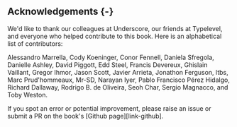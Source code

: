 ## Acknowledgements {-}

We'd like to thank our colleagues at Underscore,
our friends at Typelevel,
and everyone who helped contribute to this book.
Here is an alphabetical list of contributors:

Alessandro Marrella,
Cody Koeninger,
Conor Fennell,
Daniela Sfregola,
Danielle Ashley,
David Piggott,
Edd Steel,
Francis Devereux,
Ghislain Vaillant,
Gregor Ihmor,
Jason Scott,
Javier Arrieta,
Jonathon Ferguson,
ltbs,
Marc Prud'hommeaux,
Mr-SD,
Narayan Iyer,
Pablo Francisco Pérez Hidalgo,
Richard Dallaway,
Rodrigo B. de Oliveira,
Seoh Char,
Sergio Magnacco,
and Toby Weston.

If you spot an error or potential improvement,
please raise an issue or submit a PR
on the book's [Github page][link-github].

